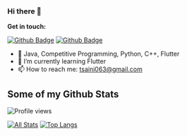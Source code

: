 ### Hi there 👋

**Get in touch:**

[![Github Badge](https://img.shields.io/github/followers/TarunSaini063?style=social)](https://www.github.com/TarunSaini063/)
[![Github Badge](https://img.shields.io/badge/LinkedIn-0077B5?style=for-the-badge&logo=linkedin&logoColor=white)](https://www.linkedin.com/in/tarun-saini063)

- 🌱 Java, Competitive Programming, Python, C++, Flutter
- 🔭 I’m currently learning Flutter
- 📫 How to reach me: tsaini063@gmail.com
<!--
**TarunSaini063/TarunSaini063** is a ✨ _special_ ✨ repository because its `README.md` (this file) appears on your GitHub profile.

Here are some ideas to get you started:

- 🔭 I’m currently working on ...
- 🌱 I’m currently learning ...
- 👯 I’m looking to collaborate on ...
- 🤔 I’m looking for help with ...
- 💬 Ask me about ...
- 📫 How to reach me: ...
- 😄 Pronouns: ...
- ⚡ Fun fact: ...
-->

## Some of my Github Stats

![Profile views](https://gpvc.arturio.dev/TarunSaini063)

[![All Stats](https://github-readme-stats.vercel.app/api?username=TarunSaini063&show_icons=true&include_all_commits=true&count_private=true&theme=flag-india&hide=contribs)](https://github-readme-stats.vercel.app/api?username=TarunSaini063&show_icons=true&theme=flag-india)
[![Top Langs](https://github-readme-stats.vercel.app/api/top-langs/?username=TarunSaini063&theme=flag-india&layout=compact)](https://github-readme-stats.vercel.app/api/top-langs/?username=TarunSaini063&theme=flag-india)

